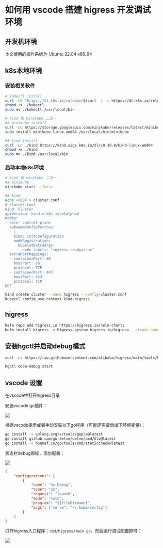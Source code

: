 # 如何用 vscode 搭建 higress 开发调试环境
## 开发机环境
本文使用的操作系统为 Ubuntu 22.04 x86_64 
## k8s本地环境
### 安装相关软件
```bash
# kubectl install
curl -LO "https://dl.k8s.io/release/$(curl -L -s https://dl.k8s.io/release/stable.txt)/bin/linux/amd64/kubectl"
chmod +x ./kubectl
sudo mv ./kubectl /usr/local/bin

# kind 和 minikube 二选一
## minikube install
curl -LO https://storage.googleapis.com/minikube/releases/latest/minikube-linux-amd64
sudo install minikube-linux-amd64 /usr/local/bin/minikube

## kind install
curl -Lo ./kind https://kind.sigs.k8s.io/dl/v0.18.0/kind-linux-amd64
chmod +x ./kind
sudo mv ./kind /usr/local/bin
```

### 启动本地k8s环境
```bash
# kind 和 minikube 二选一
## minikube
minikube start --force

## kind
echo <<EOF > cluster.conf
# cluster.conf
kind: Cluster
apiVersion: kind.x-k8s.io/v1alpha4
nodes:
- role: control-plane
  kubeadmConfigPatches:
  - |
    kind: InitConfiguration
    nodeRegistration:
      kubeletExtraArgs:
        node-labels: "ingress-ready=true"
  extraPortMappings:
  - containerPort: 80
    hostPort: 80
    protocol: TCP
  - containerPort: 443
    hostPort: 443
    protocol: TCP
EOF

kind create cluster --name higress --config=cluster.conf
kubectl config use-context kind-higress
```

## higress
```bash
helm repo add higress.io https://higress.io/helm-charts
helm install higress -n higress-system higress.io/higress --create-namespace --render-subchart-notes --set global.local=true --set higress-console.o11y.enabled=false
```

## 安装hgctl并启动debug模式
```bash
curl -Ls https://raw.githubusercontent.com/alibaba/higress/main/tools/hack/get-hgctl.sh | VERSION=latest bash

hgctl code-debug start
```

## vscode 设置
在vscode中打开higress目录

安装vscode go插件：

![](https://gw.alicdn.com/imgextra/i1/O1CN01sr7gNE262gcTX7XuZ_!!6000000007604-49-tps-1482-346.webp)

根据vscode提示或者手动安装以下go程序（可能还需要添加下环境变量）：

```bash
go install -v golang.org/x/tools/gopls@latest
go install github.com/go-delve/delve/cmd/dlv@latest
go install -v honnef.co/go/tools/cmd/staticcheck@latest
```

状态栏debug图标，添加配置：

![](https://gw.alicdn.com/imgextra/i3/O1CN01Kp0JqU27Hd9rZ6aKZ_!!6000000007772-49-tps-750-792.webp)

```json
{
    "configurations": [
        {
            "name": "Go Debug",
            "type": "go",
            "request": "launch",
            "mode": "auto",
            "program": "${fileDirname}",
            "args": ["serve", "~/.kube/config"]
        }
    ]
}
```

打开higress入口程序：`cmd/higress/main.go`，然后运行调试配置即可：

![](https://gw.alicdn.com/imgextra/i3/O1CN010nB02S1CLMHcdjV3W_!!6000000000064-49-tps-2254-1156.webp)
